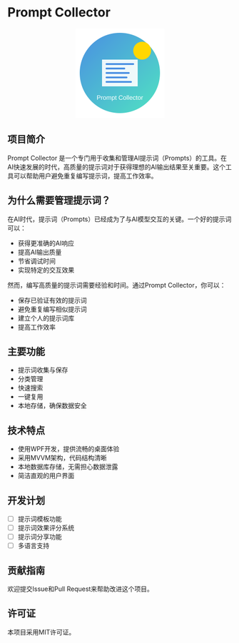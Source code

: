 # Prompt Collector

<div align="center">
  <img src="logo.png" alt="Prompt Collector Logo" width="200">
</div>

## 项目简介

Prompt Collector 是一个专门用于收集和管理AI提示词（Prompts）的工具。在AI快速发展的时代，高质量的提示词对于获得理想的AI输出结果至关重要。这个工具可以帮助用户避免重复编写提示词，提高工作效率。

## 为什么需要管理提示词？

在AI时代，提示词（Prompts）已经成为了与AI模型交互的关键。一个好的提示词可以：

- 获得更准确的AI响应
- 提高AI输出质量
- 节省调试时间
- 实现特定的交互效果

然而，编写高质量的提示词需要经验和时间。通过Prompt Collector，你可以：

- 保存已验证有效的提示词
- 避免重复编写相似提示词
- 建立个人的提示词库
- 提高工作效率

## 主要功能

- 提示词收集与保存
- 分类管理
- 快速搜索
- 一键复用
- 本地存储，确保数据安全

## 技术特点

- 使用WPF开发，提供流畅的桌面体验
- 采用MVVM架构，代码结构清晰
- 本地数据库存储，无需担心数据泄露
- 简洁直观的用户界面

## 开发计划

- [ ] 提示词模板功能
- [ ] 提示词效果评分系统
- [ ] 提示词分享功能
- [ ] 多语言支持

## 贡献指南

欢迎提交Issue和Pull Request来帮助改进这个项目。

## 许可证

本项目采用MIT许可证。